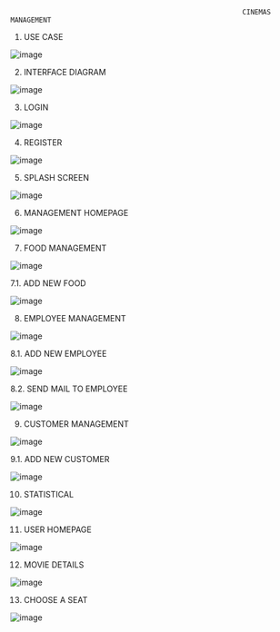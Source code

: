                                                              CINEMAS MANAGEMENT

1. USE CASE

![image](https://user-images.githubusercontent.com/106465790/198953982-f2b9c680-f87c-485b-bedb-af72268e8ae9.png)

2. INTERFACE DIAGRAM

![image](https://user-images.githubusercontent.com/106465790/198953230-b6e5ec2a-365e-4d4b-b0f2-69f7b4daca57.png)

3. LOGIN

![image](https://user-images.githubusercontent.com/106465790/198951788-b9fc40ae-d866-4e30-8403-f5915a887dc2.png)

4. REGISTER

![image](https://user-images.githubusercontent.com/106465790/198951917-715856ca-54c5-435b-b34b-7e214188f1c1.png)

5. SPLASH SCREEN

![image](https://user-images.githubusercontent.com/106465790/198952900-5c127b45-e9e1-4f47-95c6-8cb37afb1048.png)

6. MANAGEMENT HOMEPAGE

![image](https://user-images.githubusercontent.com/106465790/198952555-543b92c4-55d5-4efd-a20b-590068597beb.png)

7. FOOD MANAGEMENT

![image](https://user-images.githubusercontent.com/106465790/198953707-c219d0a4-9740-45e8-9f65-d120a722f718.png)

7.1. ADD NEW FOOD

![image](https://user-images.githubusercontent.com/106465790/198954975-dd8f9f18-ce67-45bb-8d6b-bb35dd096cd8.png)

8. EMPLOYEE MANAGEMENT

![image](https://user-images.githubusercontent.com/106465790/198955386-04216d17-354a-46f2-9cc3-a6799f57a7ca.png)

8.1. ADD NEW EMPLOYEE

![image](https://user-images.githubusercontent.com/106465790/198956373-6c95fc56-74e1-4c9b-a894-20241f542e80.png)

8.2. SEND MAIL TO EMPLOYEE

![image](https://user-images.githubusercontent.com/106465790/198956753-4c3f31f5-321a-4ea7-8df8-a5b522e779b2.png)

9. CUSTOMER MANAGEMENT

![image](https://user-images.githubusercontent.com/106465790/198957040-56e67963-0f64-4183-b563-98f3032c191a.png)

9.1. ADD NEW CUSTOMER

![image](https://user-images.githubusercontent.com/106465790/198957195-a22fb6e0-476f-4b8d-b5c0-f8cd4a304989.png)

10. STATISTICAL

![image](https://user-images.githubusercontent.com/106465790/198957585-132d9d52-4879-40e4-a634-7fab9a1b3aa0.png)

11. USER HOMEPAGE

![image](https://user-images.githubusercontent.com/106465790/198957992-a5e8cff3-2620-4497-8ffc-1084d9041cd1.png)

12. MOVIE DETAILS

![image](https://user-images.githubusercontent.com/106465790/198958328-c78937e6-886e-4a5b-a9ef-b6931df30e90.png)

13. CHOOSE A SEAT 

![image](https://user-images.githubusercontent.com/106465790/198958756-c5a4a1de-5d46-46f4-bee8-d54ec8f9bc83.png)
